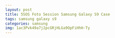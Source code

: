 ```yaml
---
layout: post
title: 5SOS Foto Session Samsung Galaxy S9 Case
tags: samsung galaxy s9
categories: samsung
img: 1ac3Pvk49a7j2pcGRjHLGa9OpFiHhH-Ty
---
```

